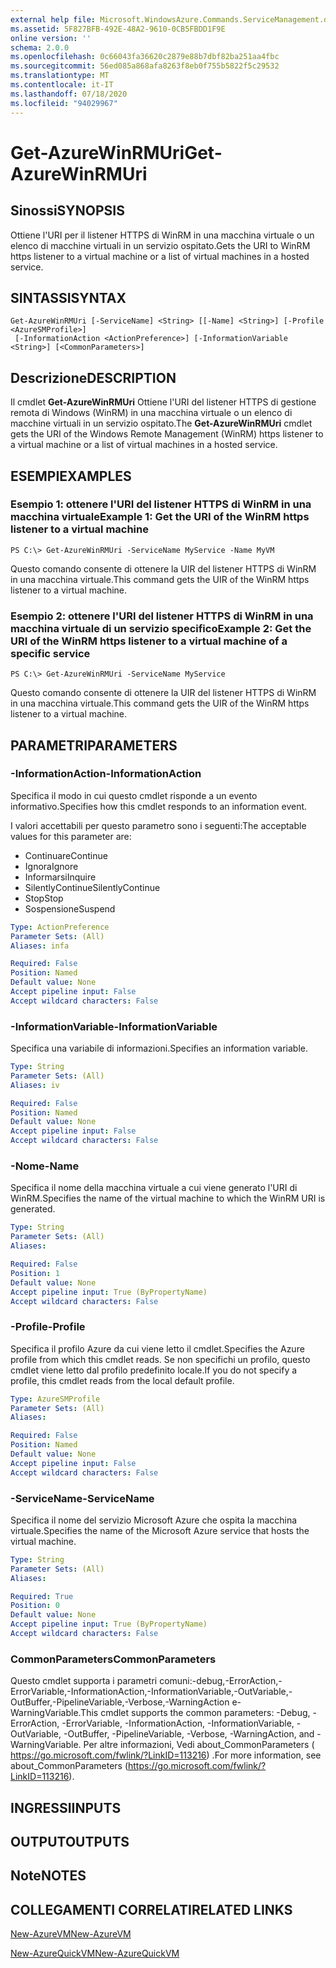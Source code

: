 ```yaml
---
external help file: Microsoft.WindowsAzure.Commands.ServiceManagement.dll-Help.xml
ms.assetid: 5F827BFB-492E-48A2-9610-0CB5FBDD1F9E
online version: ''
schema: 2.0.0
ms.openlocfilehash: 0c66043fa36620c2879e88b7dbf82ba251aa4fbc
ms.sourcegitcommit: 56ed085a868afa8263f8eb0f755b5822f5c29532
ms.translationtype: MT
ms.contentlocale: it-IT
ms.lasthandoff: 07/18/2020
ms.locfileid: "94029967"
---
```

# <span data-ttu-id="c8218-101">Get-AzureWinRMUri</span><span class="sxs-lookup"><span data-stu-id="c8218-101">Get-AzureWinRMUri</span></span>

## <span data-ttu-id="c8218-102">Sinossi</span><span class="sxs-lookup"><span data-stu-id="c8218-102">SYNOPSIS</span></span>
<span data-ttu-id="c8218-103">Ottiene l'URI per il listener HTTPS di WinRM in una macchina virtuale o un elenco di macchine virtuali in un servizio ospitato.</span><span class="sxs-lookup"><span data-stu-id="c8218-103">Gets the URI to WinRM https listener to a virtual machine or a list of virtual machines in a hosted service.</span></span>

## <span data-ttu-id="c8218-104">SINTASSI</span><span class="sxs-lookup"><span data-stu-id="c8218-104">SYNTAX</span></span>

```
Get-AzureWinRMUri [-ServiceName] <String> [[-Name] <String>] [-Profile <AzureSMProfile>]
 [-InformationAction <ActionPreference>] [-InformationVariable <String>] [<CommonParameters>]
```

## <span data-ttu-id="c8218-105">Descrizione</span><span class="sxs-lookup"><span data-stu-id="c8218-105">DESCRIPTION</span></span>
<span data-ttu-id="c8218-106">Il cmdlet **Get-AzureWinRMUri** Ottiene l'URI del listener HTTPS di gestione remota di Windows (WinRM) in una macchina virtuale o un elenco di macchine virtuali in un servizio ospitato.</span><span class="sxs-lookup"><span data-stu-id="c8218-106">The **Get-AzureWinRMUri** cmdlet gets the URI of the Windows Remote Management (WinRM) https listener to a virtual machine or a list of virtual machines in a hosted service.</span></span>

## <span data-ttu-id="c8218-107">ESEMPI</span><span class="sxs-lookup"><span data-stu-id="c8218-107">EXAMPLES</span></span>

### <span data-ttu-id="c8218-108">Esempio 1: ottenere l'URI del listener HTTPS di WinRM in una macchina virtuale</span><span class="sxs-lookup"><span data-stu-id="c8218-108">Example 1: Get the URI of the WinRM https listener to a virtual machine</span></span>
```
PS C:\> Get-AzureWinRMUri -ServiceName MyService -Name MyVM
```

<span data-ttu-id="c8218-109">Questo comando consente di ottenere la UIR del listener HTTPS di WinRM in una macchina virtuale.</span><span class="sxs-lookup"><span data-stu-id="c8218-109">This command gets the UIR of the WinRM https listener to a virtual machine.</span></span>

### <span data-ttu-id="c8218-110">Esempio 2: ottenere l'URI del listener HTTPS di WinRM in una macchina virtuale di un servizio specifico</span><span class="sxs-lookup"><span data-stu-id="c8218-110">Example 2: Get the URI of the WinRM https listener to a virtual machine of a specific service</span></span>
```
PS C:\> Get-AzureWinRMUri -ServiceName MyService
```

<span data-ttu-id="c8218-111">Questo comando consente di ottenere la UIR del listener HTTPS di WinRM in una macchina virtuale.</span><span class="sxs-lookup"><span data-stu-id="c8218-111">This command gets the UIR of the WinRM https listener to a virtual machine.</span></span>

## <span data-ttu-id="c8218-112">PARAMETRI</span><span class="sxs-lookup"><span data-stu-id="c8218-112">PARAMETERS</span></span>

### <span data-ttu-id="c8218-113">-InformationAction</span><span class="sxs-lookup"><span data-stu-id="c8218-113">-InformationAction</span></span>
<span data-ttu-id="c8218-114">Specifica il modo in cui questo cmdlet risponde a un evento informativo.</span><span class="sxs-lookup"><span data-stu-id="c8218-114">Specifies how this cmdlet responds to an information event.</span></span>

<span data-ttu-id="c8218-115">I valori accettabili per questo parametro sono i seguenti:</span><span class="sxs-lookup"><span data-stu-id="c8218-115">The acceptable values for this parameter are:</span></span>

- <span data-ttu-id="c8218-116">Continuare</span><span class="sxs-lookup"><span data-stu-id="c8218-116">Continue</span></span>
- <span data-ttu-id="c8218-117">Ignora</span><span class="sxs-lookup"><span data-stu-id="c8218-117">Ignore</span></span>
- <span data-ttu-id="c8218-118">Informarsi</span><span class="sxs-lookup"><span data-stu-id="c8218-118">Inquire</span></span>
- <span data-ttu-id="c8218-119">SilentlyContinue</span><span class="sxs-lookup"><span data-stu-id="c8218-119">SilentlyContinue</span></span>
- <span data-ttu-id="c8218-120">Stop</span><span class="sxs-lookup"><span data-stu-id="c8218-120">Stop</span></span>
- <span data-ttu-id="c8218-121">Sospensione</span><span class="sxs-lookup"><span data-stu-id="c8218-121">Suspend</span></span>

```yaml
Type: ActionPreference
Parameter Sets: (All)
Aliases: infa

Required: False
Position: Named
Default value: None
Accept pipeline input: False
Accept wildcard characters: False
```

### <span data-ttu-id="c8218-122">-InformationVariable</span><span class="sxs-lookup"><span data-stu-id="c8218-122">-InformationVariable</span></span>
<span data-ttu-id="c8218-123">Specifica una variabile di informazioni.</span><span class="sxs-lookup"><span data-stu-id="c8218-123">Specifies an information variable.</span></span>

```yaml
Type: String
Parameter Sets: (All)
Aliases: iv

Required: False
Position: Named
Default value: None
Accept pipeline input: False
Accept wildcard characters: False
```

### <span data-ttu-id="c8218-124">-Nome</span><span class="sxs-lookup"><span data-stu-id="c8218-124">-Name</span></span>
<span data-ttu-id="c8218-125">Specifica il nome della macchina virtuale a cui viene generato l'URI di WinRM.</span><span class="sxs-lookup"><span data-stu-id="c8218-125">Specifies the name of the virtual machine to which the WinRM URI is generated.</span></span>

```yaml
Type: String
Parameter Sets: (All)
Aliases: 

Required: False
Position: 1
Default value: None
Accept pipeline input: True (ByPropertyName)
Accept wildcard characters: False
```

### <span data-ttu-id="c8218-126">-Profile</span><span class="sxs-lookup"><span data-stu-id="c8218-126">-Profile</span></span>
<span data-ttu-id="c8218-127">Specifica il profilo Azure da cui viene letto il cmdlet.</span><span class="sxs-lookup"><span data-stu-id="c8218-127">Specifies the Azure profile from which this cmdlet reads.</span></span>
<span data-ttu-id="c8218-128">Se non specifichi un profilo, questo cmdlet viene letto dal profilo predefinito locale.</span><span class="sxs-lookup"><span data-stu-id="c8218-128">If you do not specify a profile, this cmdlet reads from the local default profile.</span></span>

```yaml
Type: AzureSMProfile
Parameter Sets: (All)
Aliases: 

Required: False
Position: Named
Default value: None
Accept pipeline input: False
Accept wildcard characters: False
```

### <span data-ttu-id="c8218-129">-ServiceName</span><span class="sxs-lookup"><span data-stu-id="c8218-129">-ServiceName</span></span>
<span data-ttu-id="c8218-130">Specifica il nome del servizio Microsoft Azure che ospita la macchina virtuale.</span><span class="sxs-lookup"><span data-stu-id="c8218-130">Specifies the name of the Microsoft Azure service that hosts the virtual machine.</span></span>

```yaml
Type: String
Parameter Sets: (All)
Aliases: 

Required: True
Position: 0
Default value: None
Accept pipeline input: True (ByPropertyName)
Accept wildcard characters: False
```

### <span data-ttu-id="c8218-131">CommonParameters</span><span class="sxs-lookup"><span data-stu-id="c8218-131">CommonParameters</span></span>
<span data-ttu-id="c8218-132">Questo cmdlet supporta i parametri comuni:-debug,-ErrorAction,-ErrorVariable,-InformationAction,-InformationVariable,-OutVariable,-OutBuffer,-PipelineVariable,-Verbose,-WarningAction e-WarningVariable.</span><span class="sxs-lookup"><span data-stu-id="c8218-132">This cmdlet supports the common parameters: -Debug, -ErrorAction, -ErrorVariable, -InformationAction, -InformationVariable, -OutVariable, -OutBuffer, -PipelineVariable, -Verbose, -WarningAction, and -WarningVariable.</span></span> <span data-ttu-id="c8218-133">Per altre informazioni, Vedi about_CommonParameters ( https://go.microsoft.com/fwlink/?LinkID=113216) .</span><span class="sxs-lookup"><span data-stu-id="c8218-133">For more information, see about_CommonParameters (https://go.microsoft.com/fwlink/?LinkID=113216).</span></span>

## <span data-ttu-id="c8218-134">INGRESSI</span><span class="sxs-lookup"><span data-stu-id="c8218-134">INPUTS</span></span>

## <span data-ttu-id="c8218-135">OUTPUT</span><span class="sxs-lookup"><span data-stu-id="c8218-135">OUTPUTS</span></span>

## <span data-ttu-id="c8218-136">Note</span><span class="sxs-lookup"><span data-stu-id="c8218-136">NOTES</span></span>

## <span data-ttu-id="c8218-137">COLLEGAMENTI CORRELATI</span><span class="sxs-lookup"><span data-stu-id="c8218-137">RELATED LINKS</span></span>

[<span data-ttu-id="c8218-138">New-AzureVM</span><span class="sxs-lookup"><span data-stu-id="c8218-138">New-AzureVM</span></span>](./New-AzureVM.md)

[<span data-ttu-id="c8218-139">New-AzureQuickVM</span><span class="sxs-lookup"><span data-stu-id="c8218-139">New-AzureQuickVM</span></span>](./New-AzureQuickVM.md)


